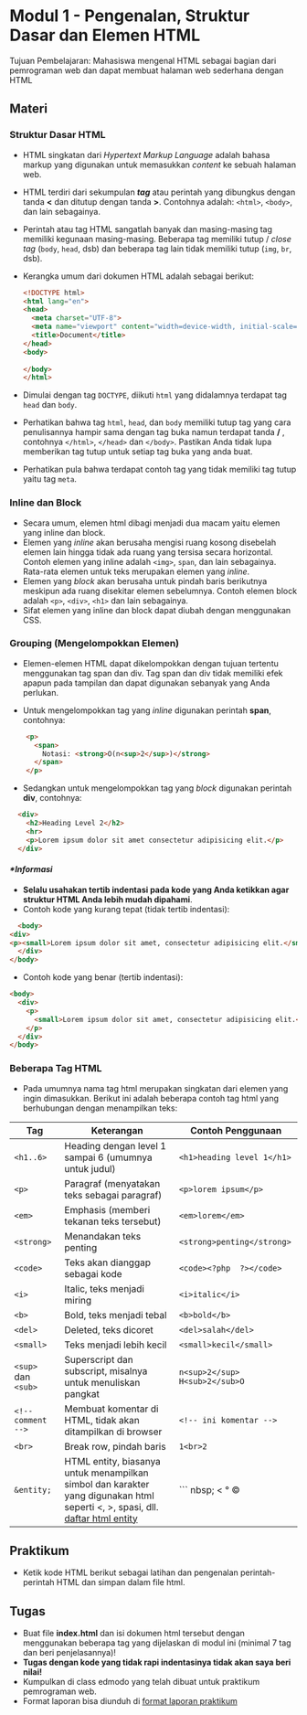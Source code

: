 # Modul 1 - Pengenalan, Struktur Dasar dan Elemen HTML

Tujuan Pembelajaran: Mahasiswa mengenal HTML sebagai bagian dari pemrograman web dan dapat membuat halaman web sederhana dengan HTML

## Materi

### Struktur Dasar HTML
* HTML singkatan dari _Hypertext Markup Language_ adalah bahasa markup yang digunakan untuk memasukkan _content_ ke sebuah halaman web.

* HTML terdiri dari sekumpulan ___tag___ atau perintah yang dibungkus dengan tanda __<__ dan ditutup dengan tanda __>__. Contohnya adalah: `<html>`, `<body>`, dan lain sebagainya.

* Perintah atau tag HTML sangatlah banyak dan masing-masing tag memiliki kegunaan masing-masing. Beberapa tag memiliki tutup / _close tag_ (`body`, `head`, dsb) dan beberapa tag lain tidak memiliki tutup (`img`, `br`, dsb).

* Kerangka umum dari dokumen HTML adalah sebagai berikut:

  ```html
  <!DOCTYPE html>
  <html lang="en">
  <head>
    <meta charset="UTF-8">
    <meta name="viewport" content="width=device-width, initial-scale=1.0">
    <title>Document</title>
  </head>
  <body>
    
  </body>
  </html>
  ```
  
* Dimulai dengan tag `DOCTYPE`, diikuti `html` yang didalamnya terdapat tag `head` dan `body`.

* Perhatikan bahwa tag `html`, `head`, dan `body` memiliki tutup tag yang cara penulisannya hampir sama dengan tag buka namun terdapat tanda __/__ , contohnya `</html>`, `</head>` dan `</body>`. Pastikan Anda tidak lupa memberikan tag tutup untuk setiap tag buka yang anda buat.

* Perhatikan pula bahwa terdapat contoh tag yang tidak memiliki tag tutup yaitu tag `meta`.

### Inline dan Block

* Secara umum, elemen html dibagi menjadi dua macam yaitu elemen yang inline dan block.
* Elemen yang _inline_ akan berusaha mengisi ruang kosong disebelah elemen lain hingga tidak ada ruang yang tersisa secara horizontal. Contoh elemen yang inline adalah ```<img>```, ```span```, dan lain sebagainya. Rata-rata elemen untuk teks merupakan elemen yang _inline_. 
* Elemen yang _block_ akan berusaha untuk pindah baris berikutnya meskipun ada ruang disekitar elemen sebelumnya. Contoh elemen block adalah ```<p>```, ```<div>```, ```<h1>``` dan lain sebagainya.
* Sifat elemen yang inline dan block dapat diubah dengan menggunakan CSS. 

### Grouping (Mengelompokkan Elemen)

* Elemen-elemen HTML dapat dikelompokkan dengan tujuan tertentu menggunakan tag span dan div. Tag span dan div tidak memiliki efek apapun pada tampilan dan dapat digunakan sebanyak yang Anda perlukan.

* Untuk mengelompokkan tag yang _inline_ digunakan perintah __span__, contohnya: 

```html
    <p>
      <span>
        Notasi: <strong>O(n<sup>2</sup>)</strong>
      </span>
    </p>
```

* Sedangkan untuk mengelompokkan tag yang _block_ digunakan perintah __div__, contohnya:

```html
  <div>
    <h2>Heading Level 2</h2>
    <hr>
    <p>Lorem ipsum dolor sit amet consectetur adipisicing elit.</p>
  </div>
```

#### _*Informasi_
* __Selalu usahakan tertib indentasi pada kode yang Anda ketikkan agar struktur HTML Anda lebih mudah dipahami__.
* Contoh kode yang kurang tepat (tidak tertib indentasi):

```html
  <body>
<div>
<p><small>Lorem ipsum dolor sit amet, consectetur adipisicing elit.</small></p>
  </div>
</body>
```

* Contoh kode yang benar (tertib indentasi):
```html
<body>
  <div>
    <p>
      <small>Lorem ipsum dolor sit amet, consectetur adipisicing elit.</small>
    </p>
  </div>
</body>
```

### Beberapa Tag HTML

* Pada umumnya nama tag html merupakan singkatan dari elemen yang ingin dimasukkan. Berikut ini adalah beberapa contoh tag html yang berhubungan dengan menampilkan teks:

| Tag           | Keterangan                                            | Contoh Penggunaan              |
| ------------- | ----------------------------------------------------- | ------------------------------ |
| ```<h1..6>``` | Heading dengan level 1 sampai 6 (umumnya untuk judul) | ```<h1>heading level 1</h1>``` |
| ```<p>```     | Paragraf (menyatakan teks sebagai paragraf)           | ```<p>lorem ipsum</p>```       |
| ```<em>``` | Emphasis (memberi tekanan teks tersebut)              | ```<em>lorem</em>```           |
| ```<strong>``` | Menandakan teks penting | ```<strong>penting</strong>``` |
| ```<code>``` | Teks akan dianggap sebagai kode | ```<code><?php  ?></code>``` |
| ```<i>``` | Italic, teks menjadi miring | ```<i>italic</i>``` |
| ```<b>``` | Bold, teks menjadi tebal | ```<b>bold</b>``` |
| ```<del>``` | Deleted, teks dicoret | ```<del>salah</del>``` |
| ```<small>``` | Teks menjadi lebih kecil | ```<small>kecil</small>``` |
| ```<sup>``` dan ```<sub>``` | Superscript dan subscript, misalnya untuk menuliskan pangkat | ```n<sup>2</sup>``` ```H<sub>2</sub>O``` |
| ```<!-- comment -->``` | Membuat komentar di HTML, tidak akan ditampilkan di browser | ```<!-- ini komentar -->``` |
| ```<br>``` | Break row, pindah baris | ```1<br>2``` |
| ```&entity;``` | HTML entity, biasanya untuk menampilkan simbol dan karakter yang digunakan html seperti <, >, spasi, dll. [daftar html entity](https://html.spec.whatwg.org/multipage/named-characters.html#named-character-references) | ``` nbsp; &lt; &deg; &copy; |

## Praktikum

* Ketik kode HTML berikut sebagai latihan dan pengenalan perintah-perintah HTML dan simpan dalam file html. 



## Tugas

* Buat file __index.html__ dan isi dokumen html tersebut dengan menggunakan beberapa tag yang dijelaskan di modul ini (minimal 7 tag dan beri penjelasannya)!
* __Tugas dengan kode yang tidak rapi indentasinya tidak akan saya beri nilai!__
* Kumpulkan di class edmodo yang telah dibuat untuk praktikum pemrograman web.
* Format laporan bisa diunduh di [format laporan praktikum](https://github.com/NazirArifin/modulweb/blob/master/format-laporan.docx)
